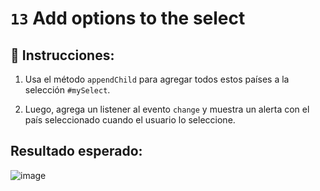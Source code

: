 # `13` Add options to the select

## 📝 Instrucciones:

1. Usa el método `appendChild` para agregar todos estos países a la selección `#mySelect`.

2. Luego, agrega un listener al evento `change` y muestra un alerta con el país seleccionado cuando el usuario lo seleccione.

## Resultado esperado:

![image](../../.learn/assets/13-1.gif)